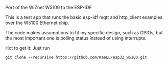 Port of the WIZnet W5100 to the ESP-IDF

This is a test app that runs the basic esp-idf
mqtt and http_client examples over the W5100
Ethernet chip.

The code makes assumptions to fit my specific
design, such as GPIOs, but the most important one
is polling status instead of using interrupts.

Hot to get it:
Just run
```
git clone --recursive https://github.com/KaeLL/esp32_w5100.git
```